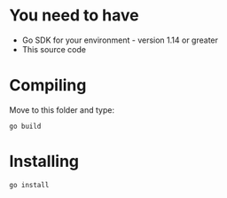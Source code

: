# You need to have

* Go SDK for your environment - version 1.14 or greater
* This source code

# Compiling

Move to this folder and type:

    go build

# Installing

    go install 